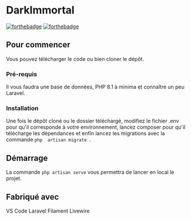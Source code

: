 # DarkImmortal

[![forthebadge](http://forthebadge.com/images/badges/built-with-love.svg)](http://forthebadge.com)  [![forthebadge](http://forthebadge.com/images/badges/powered-by-electricity.svg)](http://forthebadge.com)


## Pour commencer

Vous pouvez télécharger le code ou bien cloner le dépôt.

### Pré-requis

Il vous faudra une base de données, PHP 8.1 à minima et connaître un peu Laravel.


### Installation

Une fois le dépôt cloné ou le dossier téléchargé, modifiez le fichier .env pour qu'il corresponde à votre environnement, lancez composer pour qu'il télécharge les dépendances et enfin lancez les migrations avec la commande ``php  artisan migrate ``.


## Démarrage

La commande ``php artisan serve`` vous permettra de lancer en local le projet.

## Fabriqué avec

VS Code
Laravel
Filament
Livewire
